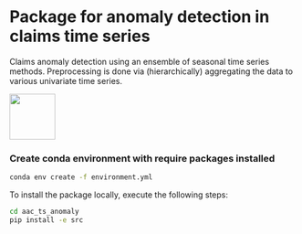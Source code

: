 # Package for anomaly detection in claims time series

Claims anomaly detection using an ensemble of seasonal time series methods. Preprocessing is done via (hierarchically) aggregating the data to various univariate time series. 

<img src= "https://openclipart.org/image/400px/svg_to_png/319677/microscope-retro.png" width="80" />


### Create conda environment with require packages installed

```bash
conda env create -f environment.yml
```

To install the package locally, execute the following steps:

```bash
cd aac_ts_anomaly
pip install -e src
```

